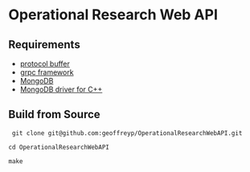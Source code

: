 # Operational Research Web API

## Requirements 
 - [protocol buffer](https://github.com/google/protobuf)
 - [grpc framework](https://github.com/grpc/grpc)
 - [MongoDB](https://www.mongodb.com/download-center#community)
 - [MongoDB driver for C++](https://mongodb.github.io/mongo-cxx-driver/mongocxx-v3/installation/)
 
## Build from Source

``` git clone git@github.com:geoffreyp/OperationalResearchWebAPI.git```

``` cd OperationalResearchWebAPI ```

``` make ```

